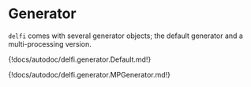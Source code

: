 # Generator

`delfi` comes with several generator objects; the default generator and a multi-processing version.

{!docs/autodoc/delfi.generator.Default.md!}

{!docs/autodoc/delfi.generator.MPGenerator.md!}
